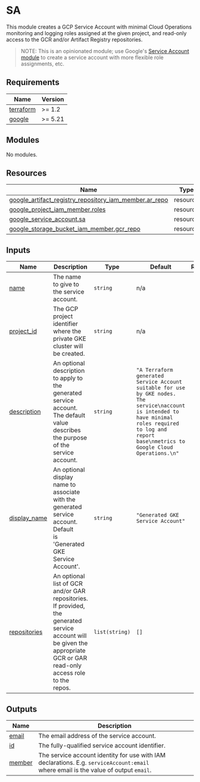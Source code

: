 # SA

This module creates a GCP Service Account with minimal Cloud Operations monitoring
and logging roles assigned at the given project, and read-only access to the
GCR and/or Artifact Registry repositories.

> NOTE: This is an opinionated module; use Google's [Service Account module] to
> create a service account with more flexible role assignments, etc.

<!-- markdownlint-disable MD033 MD034-->
<!-- BEGIN_TF_DOCS -->
## Requirements

| Name | Version |
|------|---------|
| <a name="requirement_terraform"></a> [terraform](#requirement\_terraform) | >= 1.2 |
| <a name="requirement_google"></a> [google](#requirement\_google) | >= 5.21 |

## Modules

No modules.

## Resources

| Name | Type |
|------|------|
| [google_artifact_registry_repository_iam_member.ar_repo](https://registry.terraform.io/providers/hashicorp/google/latest/docs/resources/artifact_registry_repository_iam_member) | resource |
| [google_project_iam_member.roles](https://registry.terraform.io/providers/hashicorp/google/latest/docs/resources/project_iam_member) | resource |
| [google_service_account.sa](https://registry.terraform.io/providers/hashicorp/google/latest/docs/resources/service_account) | resource |
| [google_storage_bucket_iam_member.gcr_repo](https://registry.terraform.io/providers/hashicorp/google/latest/docs/resources/storage_bucket_iam_member) | resource |

## Inputs

| Name | Description | Type | Default | Required |
|------|-------------|------|---------|:--------:|
| <a name="input_name"></a> [name](#input\_name) | The name to give to the service account. | `string` | n/a | yes |
| <a name="input_project_id"></a> [project\_id](#input\_project\_id) | The GCP project identifier where the private GKE cluster will be created. | `string` | n/a | yes |
| <a name="input_description"></a> [description](#input\_description) | An optional description to apply to the generated service account. The default<br/>value describes the purpose of the service account. | `string` | `"A Terraform generated Service Account suitable for use by GKE nodes. The service\naccount is intended to have minimal roles required to log and report base\nmetrics to Google Cloud Operations.\n"` | no |
| <a name="input_display_name"></a> [display\_name](#input\_display\_name) | An optional display name to associate with the generated service account. Default<br/>is 'Generated GKE Service Account'. | `string` | `"Generated GKE Service Account"` | no |
| <a name="input_repositories"></a> [repositories](#input\_repositories) | An optional list of GCR and/or GAR repositories. If provided, the generated<br/>service account will be given the appropriate GCR or GAR read-only access role<br/>to the repos. | `list(string)` | `[]` | no |

## Outputs

| Name | Description |
|------|-------------|
| <a name="output_email"></a> [email](#output\_email) | The email address of the service account. |
| <a name="output_id"></a> [id](#output\_id) | The fully-qualified service account identifier. |
| <a name="output_member"></a> [member](#output\_member) | The service account identity for use with IAM declarations. E.g. `serviceAccount:email`<br/>where email is the value of output `email`. |
<!-- END_TF_DOCS -->
<!-- markdownlint-enable MD033 MD034 -->

[Service Account module]: https://registry.terraform.io/modules/terraform-google-modules/service-accounts/google/latest
